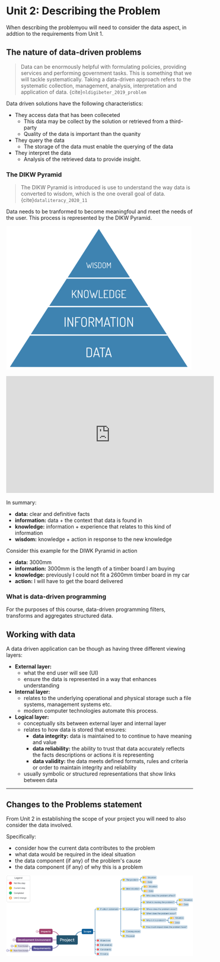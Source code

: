 # Unit 2: Describing the Problem

When describing the problemyou will need to consider the data aspect, in addtion to the requirements from Unit 1.

## The nature of data-driven problems
>
> Data can be enormously helpful with formulating policies, providing services and performing government tasks. This is something that we will tackle systematically. Taking a data-driven approach refers to the systematic collection, management, analysis, interpretation and application of data. {cite}`nldigibeter_2019_problem`

Data driven solutions have the following characteristics:

- They access data that has been colleceted
  - This data may be collect by the solution or retrieved from a third-party
  - Quality of the data is important than the quanity
- They query the data
  - The storage of the data must enable the querying of the data
- They interpret the data
  - Analysis of the retrieved data to provide insight.

### The DIKW Pyramid
>
> The DIKW Pyramid is introduced is use to understand the way data is converted to wisdom, which is the one overall goal of data.{cite}`dataliteracy_2020_11`

Data needs to be tranformed to become meaningfoul and meet the needs of the user. This process is represented by the DIKW Pyramid.

![DIWK Pyramid](../assests/DIKWPyramid.png)

<iframe width="560" height="315" src="https://www.youtube.com/embed/u9DoQ9gY4z4" title="YouTube video player" frameborder="0" allow="accelerometer; autoplay; clipboard-write; encrypted-media; gyroscope; picture-in-picture" allowfullscreen></iframe>

In summary:

- **data:** clear and definitive facts
- **information:** data + the context that data is found in
- **knowledge:** information + experience that relates to this kind of information
- **wisdom:** knowledge + action in response to the new knowledge

Consider this example for the DIWK Pyramid in action

- **data:** 3000mm
- **information:** 3000mm is the length of a timber board I am buying
- **knowledge:** previously I could not fit a 2600mm timber board in my car
- **action:** I will have to get the board delivered

### What is data-driven programming

For the purposes of this course, data-driven programming filters, transforms and aggregates structured data.

## Working with data

A data driven application can be though as having three different viewing layers:

- **External layer:**
  - what the end user will see (UI)
  - ensure the data is represented in a way that enhances understanding
- **Internal layer:**
  - relates to the underlying operational and physical storage such a file systems, management systems etc.
  - modern computer technologies automate this process.
- **Logical layer:**
  - conceptually sits between external layer and internal layer
  - relates to how data is stored that ensures:
    - **data integrity:** data is maintained to to continue to have meaning and value
    - **data reliability:** the ability to trust that data accurately reflects the facts descriptions or actions it is representing
    - **data validity:** the data meets defined formats, rules and criteria or order to maintain integrity and reliability
  - usually symbolic or structured representations that show links between data

---

## Changes to the Problems statement

From Unit 2 in establishing the scope of your project you will need to also consider the data involved.

Specifically:

- consider how the current data contributes to the problem
- what data would be required in the ideal situation
- the data component (if any) of the problem's cause
- the data component (if any) of why this is a problem

![DD problem description](../assests/mm_descrbe_probelm_unit_2.png)
